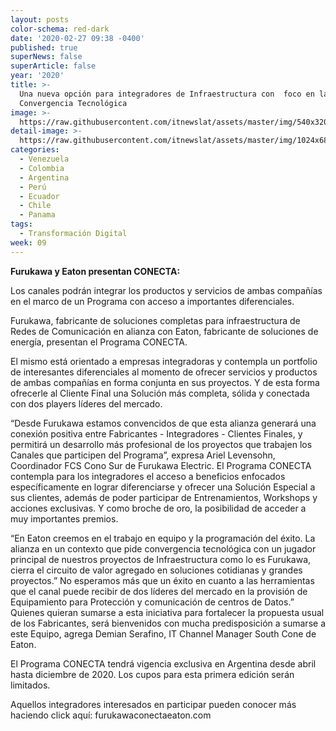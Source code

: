 ```yaml
---
layout: posts
color-schema: red-dark
date: '2020-02-27 09:38 -0400'
published: true
superNews: false
superArticle: false
year: '2020'
title: >-
  Una nueva opción para integradores de Infraestructura con  foco en la
  Convergencia Tecnológica
image: >-
  https://raw.githubusercontent.com/itnewslat/assets/master/img/540x320/Convergencia-Tecnologica-p.jpg
detail-image: >-
  https://raw.githubusercontent.com/itnewslat/assets/master/img/1024x680/Convergencia-Tecnologica-g.jpg
categories:
  - Venezuela
  - Colombia
  - Argentina
  - Perú
  - Ecuador
  - Chile
  - Panama
tags:
  - Transformación Digital
week: 09
---
```

**Furukawa y Eaton presentan CONECTA:**

Los canales podrán integrar los productos y servicios de ambas compañías en el marco de un Programa con acceso a importantes diferenciales. 

Furukawa, fabricante de soluciones completas para  infraestructura de Redes de Comunicación en alianza con Eaton, fabricante de soluciones  de energía, presentan el Programa CONECTA.

El mismo está orientado a empresas integradoras y contempla un portfolio de interesantes diferenciales al momento de ofrecer servicios y productos de ambas compañías en forma conjunta en sus proyectos. Y de esta forma ofrecerle al Cliente Final una Solución más completa, sólida y conectada con dos players líderes del mercado.

“Desde Furukawa estamos convencidos de que esta alianza generará una conexión positiva entre Fabricantes - Integradores - Clientes Finales, y permitirá un desarrollo más profesional de los proyectos que trabajen los Canales que participen del Programa”, expresa Ariel Levensohn, Coordinador FCS Cono Sur de Furukawa Electric. 
El Programa CONECTA contempla para los integradores el acceso a beneficios enfocados específicamente en lograr diferenciarse y ofrecer una Solución Especial a sus clientes, además de poder participar de Entrenamientos, Workshops y acciones exclusivas. Y como broche de oro, la posibilidad de acceder a muy importantes premios.

“En Eaton creemos en el trabajo en equipo y la programación del éxito. La alianza en un contexto que pide convergencia tecnológica con un jugador principal de nuestros proyectos de Infraestructura como lo es Furukawa, cierra el circuito de valor agregado en soluciones cotidianas y grandes proyectos.” No esperamos más que un éxito en cuanto a las herramientas que el canal puede recibir de dos líderes del mercado en la provisión de Equipamiento para Protección y comunicación de centros de Datos.” Quienes quieran sumarse a esta iniciativa para fortalecer la propuesta usual de los Fabricantes, será bienvenidos con mucha predisposición a sumarse a este Equipo, agrega Demian Serafino, IT Channel Manager South Cone de Eaton. 

El Programa CONECTA tendrá vigencia exclusiva en Argentina desde abril hasta diciembre de 2020. Los cupos para esta primera edición serán limitados. 

Aquellos integradores interesados en participar pueden conocer más haciendo click aquí: furukawaconectaeaton.com